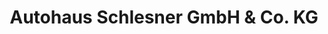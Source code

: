 ---
title: "Autohaus Schlesner GmbH & Co. KG"
url: /nienburg-weser/autohaus-schlesner-gmbh-und-co-kg/
shop: Autohaus
---